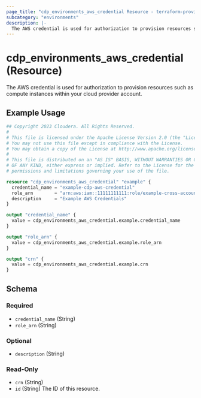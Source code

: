 ```yaml
---
page_title: "cdp_environments_aws_credential Resource - terraform-provider-cdp"
subcategory: "environments"
description: |-
  The AWS credential is used for authorization to provision resources such as compute instances within your cloud provider account.
---
```


# cdp_environments_aws_credential (Resource)

The AWS credential is used for authorization to provision resources such as compute instances within your cloud provider account.

## Example Usage

```terraform
## Copyright 2023 Cloudera. All Rights Reserved.
#
# This file is licensed under the Apache License Version 2.0 (the "License").
# You may not use this file except in compliance with the License.
# You may obtain a copy of the License at http://www.apache.org/licenses/LICENSE-2.0.
#
# This file is distributed on an "AS IS" BASIS, WITHOUT WARRANTIES OR CONDITIONS
# OF ANY KIND, either express or implied. Refer to the License for the specific
# permissions and limitations governing your use of the file.

resource "cdp_environments_aws_credential" "example" {
  credential_name = "example-cdp-aws-credential"
  role_arn        = "arn:aws:iam::11111111111:role/example-cross-account-role"
  description     = "Example AWS Credentials"
}

output "credential_name" {
  value = cdp_environments_aws_credential.example.credential_name
}

output "role_arn" {
  value = cdp_environments_aws_credential.example.role_arn
}

output "crn" {
  value = cdp_environments_aws_credential.example.crn
}
```

<!-- schema generated by tfplugindocs -->
## Schema

### Required

- `credential_name` (String)
- `role_arn` (String)

### Optional

- `description` (String)

### Read-Only

- `crn` (String)
- `id` (String) The ID of this resource.